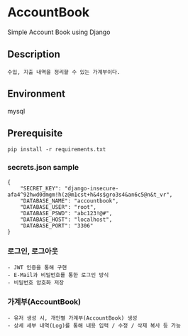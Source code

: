 # AccountBook
Simple Account Book using Django

## Description
    수입, 지출 내역을 정리할 수 있는 가계부이다.

## Environment
 mysql

## Prerequisite

```
pip install -r requirements.txt
```

### secrets.json sample
    {
        "SECRET_KEY": "django-insecure-afa4^92hwd0dmgm!h(z@m1cst+h&4s$gro3s4&an6c5@n&t_vr",
        "DATABASE_NAME": "accountbook",
        "DATABASE_USER": "root",
        "DATABASE_PSWD": "abc123!@#",
        "DATABASE_HOST": "localhost",
        "DATABASE_PORT": "3306"
    }




### 로그인, 로그아웃
    - JWT 인증을 통해 구현
    - E-Mail과 비밀번호를 통한 로그인 방식
    - 비밀번호 암호화 저장

### 가계부(AccountBook)
    - 유저 생성 시, 개인별 가계부(AccountBook) 생성
    - 상세 세부 내역(Log)를 통해 내용 입력 / 수정 / 삭제 복사 등 가능

